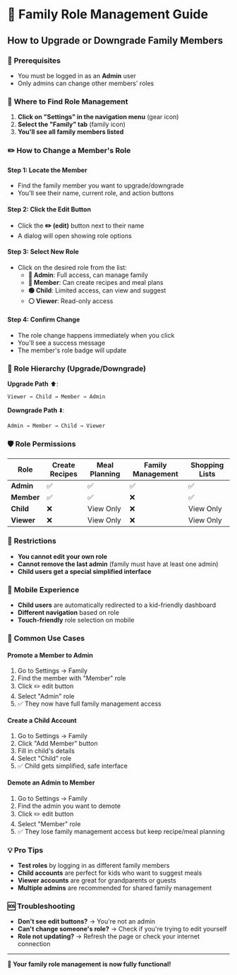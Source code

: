 # 👥 Family Role Management Guide

## How to Upgrade or Downgrade Family Members

### 🔑 **Prerequisites**
- You must be logged in as an **Admin** user
- Only admins can change other members' roles

### 📍 **Where to Find Role Management**
1. **Click on "Settings" in the navigation menu** (gear icon)
2. **Select the "Family" tab** (family icon)
3. **You'll see all family members listed**

### ✏️ **How to Change a Member's Role**

#### **Step 1: Locate the Member**
- Find the family member you want to upgrade/downgrade
- You'll see their name, current role, and action buttons

#### **Step 2: Click the Edit Button**
- Click the **✏️ (edit)** button next to their name
- A dialog will open showing role options

#### **Step 3: Select New Role**
- Click on the desired role from the list:
  - **🔴 Admin**: Full access, can manage family
  - **🔵 Member**: Can create recipes and meal plans  
  - **🟢 Child**: Limited access, can view and suggest
  - **⚪ Viewer**: Read-only access

#### **Step 4: Confirm Change**
- The role change happens immediately when you click
- You'll see a success message
- The member's role badge will update

### 🎯 **Role Hierarchy (Upgrade/Downgrade)**

**Upgrade Path** ⬆️:
```
Viewer → Child → Member → Admin
```

**Downgrade Path** ⬇️:
```
Admin → Member → Child → Viewer
```

### 🛡️ **Role Permissions**

| Role | Create Recipes | Meal Planning | Family Management | Shopping Lists |
|------|---------------|---------------|-------------------|----------------|
| **Admin** | ✅ | ✅ | ✅ | ✅ |
| **Member** | ✅ | ✅ | ❌ | ✅ |
| **Child** | ❌ | View Only | ❌ | View Only |
| **Viewer** | ❌ | View Only | ❌ | View Only |

### 🚫 **Restrictions**
- **You cannot edit your own role**
- **Cannot remove the last admin** (family must have at least one admin)
- **Child users get a special simplified interface**

### 📱 **Mobile Experience**
- **Child users** are automatically redirected to a kid-friendly dashboard
- **Different navigation** based on role
- **Touch-friendly** role selection on mobile

### 🔄 **Common Use Cases**

#### **Promote a Member to Admin**
1. Go to Settings → Family
2. Find the member with "Member" role
3. Click ✏️ edit button
4. Select "Admin" role
5. ✅ They now have full family management access

#### **Create a Child Account**
1. Go to Settings → Family  
2. Click "Add Member" button
3. Fill in child's details
4. Select "Child" role
5. ✅ Child gets simplified, safe interface

#### **Demote an Admin to Member**
1. Go to Settings → Family
2. Find the admin you want to demote
3. Click ✏️ edit button  
4. Select "Member" role
5. ✅ They lose family management access but keep recipe/meal planning

### 💡 **Pro Tips**
- **Test roles** by logging in as different family members
- **Child accounts** are perfect for kids who want to suggest meals
- **Viewer accounts** are great for grandparents or guests
- **Multiple admins** are recommended for shared family management

### 🆘 **Troubleshooting**
- **Don't see edit buttons?** → You're not an admin
- **Can't change someone's role?** → Check if you're trying to edit yourself
- **Role not updating?** → Refresh the page or check your internet connection

---

**🎉 Your family role management is now fully functional!**